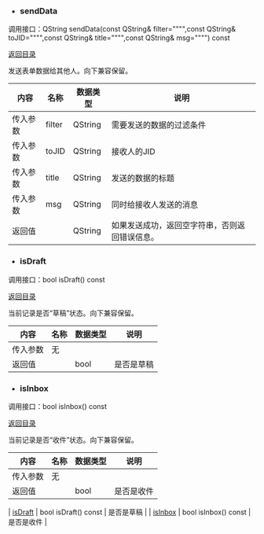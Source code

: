 - ### sendData

调用接口：QString sendData(const QString& filter="""",const QString& toJID="""",const QString& title="""",const QString& msg="""") const

[返回目录](#category)

发送表单数据给其他人。向下兼容保留。

|   内容   |  名称  | 数据类型 |                    说明                     |
| ------- | ------ | ------- | ------------------------------------------- |
| 传入参数 | filter | QString | 需要发送的数据的过滤条件                     |
| 传入参数 | toJID  | QString | 接收人的JID                                 |
| 传入参数 | title  | QString | 发送的数据的标题                             |
| 传入参数 | msg    | QString | 同时给接收人发送的消息                       |
| 返回值   |        | QString | 如果发送成功，返回空字符串，否则返回错误信息。 |

- ### isDraft

调用接口：bool isDraft() const

[返回目录](#category)

当前记录是否“草稿”状态。向下兼容保留。

|   内容   | 名称 | 数据类型 |    说明    |
| ------- | ---- | ------- | --------- |
| 传入参数 | 无   |         |           |
| 返回值   |      | bool    | 是否是草稿 |

- ### isInbox

调用接口：bool isInbox() const

[返回目录](#category)

当前记录是否“收件”状态。向下兼容保留。

|   内容   | 名称 | 数据类型 |    说明    |
| ------- | ---- | ------- | --------- |
| 传入参数 | 无   |         |           |
| 返回值   |      | bool    | 是否是收件 |

| [isDraft](#isDraft)                             | bool isDraft() const                                                                 | 是否是草稿                                      |
| [isInbox](#isInbox)                             | bool isInbox() const                                                                 | 是否是收件                                      |
